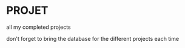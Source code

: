 # PROJET
all my completed projects


don't forget to bring the database for the different projects each time
